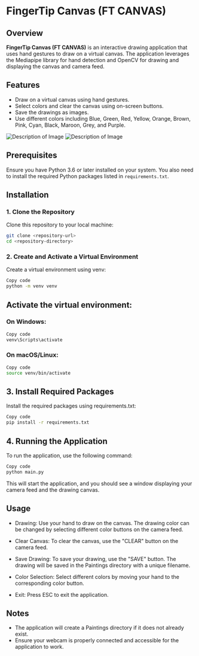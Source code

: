 # FingerTip Canvas (FT CANVAS)

## Overview

**FingerTip Canvas (FT CANVAS)** is an interactive drawing application that uses hand gestures to draw on a virtual canvas. The application leverages the Mediapipe library for hand detection and OpenCV for drawing and displaying the canvas and camera feed.

## Features

- Draw on a virtual canvas using hand gestures.
- Select colors and clear the canvas using on-screen buttons.
- Save the drawings as images.
- Use different colors including Blue, Green, Red, Yellow, Orange, Brown, Pink, Cyan, Black, Maroon, Grey, and Purple.

![Description of Image](https://github.com/kushalgupta1203/FingerTip-Canvas/blob/main/Pictures/2.png)
![Description of Image](https://github.com/kushalgupta1203/FingerTip-Canvas/blob/main/Pictures/1.png)

## Prerequisites

Ensure you have Python 3.6 or later installed on your system. You also need to install the required Python packages listed in `requirements.txt`.

## Installation

### 1. Clone the Repository

Clone this repository to your local machine:

```bash
git clone <repository-url>
cd <repository-directory>
```

### 2. Create and Activate a Virtual Environment
Create a virtual environment using venv:

```bash
Copy code
python -m venv venv
```

## Activate the virtual environment:

### On Windows:

```bash
Copy code
venv\Scripts\activate
```
### On macOS/Linux:

```bash
Copy code
source venv/bin/activate
```

## 3. Install Required Packages
Install the required packages using requirements.txt:

```bash
Copy code
pip install -r requirements.txt
```
## 4. Running the Application
To run the application, use the following command:

```bash
Copy code
python main.py
```
This will start the application, and you should see a window displaying your camera feed and the drawing canvas.

## Usage
- Drawing: Use your hand to draw on the canvas. The drawing color can be changed by selecting different color buttons on the camera feed.

- Clear Canvas: To clear the canvas, use the "CLEAR" button on the camera feed.

- Save Drawing: To save your drawing, use the "SAVE" button. The drawing will be saved in the Paintings directory with a unique filename.

- Color Selection: Select different colors by moving your hand to the corresponding color button.

- Exit: Press ESC to exit the application.

## Notes
- The application will create a Paintings directory if it does not already exist.
- Ensure your webcam is properly connected and accessible for the application to work.
